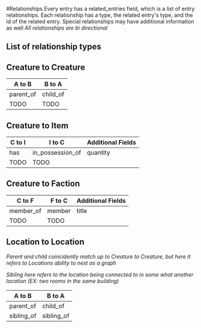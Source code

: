 #Relationships
Every entry has a related_entries field, which is a list of entry relationships. Each relationship has a type, the related entry's type, and the id of the related entry.
Special relationships may have additional information as well
*All relationships are bi directional*
## List of relationship types

## Creature to Creature

| A to B  | B to A |
|---------|--------|
|parent_of|child_of|
|TODO     |TODO    |

## Creature to Item

| C to I  | I to C         | Additional Fields |
|---------|----------------|-------------------|
|has      |in_possession_of| quantity          |
|TODO     |TODO            |                   |

## Creature to Faction

| C to F  | F to C         | Additional Fields |
|---------|----------------|-------------------|
|member_of|member          | title             |
|TODO     |TODO            |                   |

## Location to Location
*Parent and child coincidently match up to Creature to Creature, but here it refers to Locations ability to nest as a graph*

*Sibling here refers to the location being connected to in some what another location (EX: two rooms in the same building)*

| A to B  | B to A    |
|----------|----------|
|parent_of |child_of  |
|sibling_of|sibling_of|
